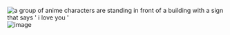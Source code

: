 <img src="https://media.tenor.com/rj7ip65kgv4AAAAM/kaito-vocaloid.gif" alt="a group of anime characters are standing in front of a building with a sign that says &#39; i love you &#39;"/>![image](https://github.com/user-attachments/assets/12944ecf-1ccd-4ed3-b52a-7435d3cfb973)
